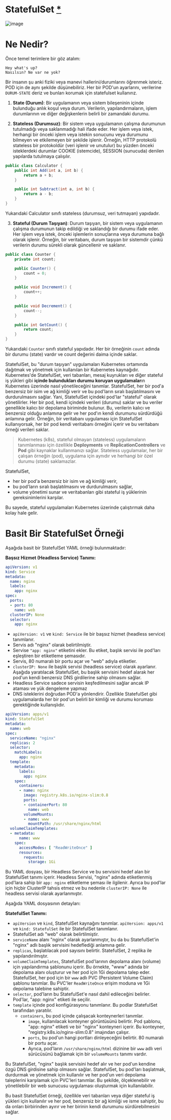 # StatefulSet [*](https://kubernetes.io/docs/tutorials/stateful-application/basic-stateful-set/)

![image](https://github.com/cemtopkaya/kubernetes-notlarim/assets/261946/b80aeaeb-4186-4dce-a221-a30047d74fbc)

# Ne Nedir?

Önce temel terimlere bir göz atalım:

```
Hey what's up?
Nasılsın? Ne var ne yok?
```
Bir insanın şu anki fiziki veya manevi hallerini/durumlarını öğrenmek isteriz. POD için de aynı şekilde düşünebiliriz. Her bir POD'un ayarlarını, verilerine `DURUM-STATE` deriz ve bunları korumak için statefulset kullanırız.

1. **State (Durum)**: Bir uygulamanın veya sistem bileşeninin içinde bulunduğu anlık koşul veya durum. Verilerin, yapılandırmaların, işlem durumlarının ve diğer değişkenlerin belirli bir zamandaki durumu.

2. **Stateless (Durumsuz)**: Bir sistem veya uygulamanın çalışma durumunun tutulmadığı veya saklanmadığı hali ifade eder. Her işlem veya istek, herhangi bir önceki işlem veya istekin sonucunu veya durumunu bilmeyen ve etkilemeyen bir şekilde işlenir. Örneğin, HTTP protokolü stateless bir protokoldür (veri işlenir ve unutulur) bu yüzden önceki isteklerdeki durumlar COOKIE (istemcide), SESSION (sunucuda) denilen yapılarda tutulmaya çalışılır.

```csharp
public class Calculator {
    public int Add(int a, int b) {
        return a + b;
    }

    public int Subtract(int a, int b) {
        return a - b;
    }
}
```

Yukarıdaki Calculator sınıfı stateless (durumsuz, veri tutmayan) yapıdadır. 

3. **Stateful (Durum Taşıyan)**: Durum taşıyan, bir sistem veya uygulamanın çalışma durumunun takip edildiği ve saklandığı bir durumu ifade eder. Her işlem veya istek, önceki işlemlerin sonuçlarına veya durumuna bağlı olarak işlenir. Örneğin, bir veritabanı, durum taşıyan bir sistemdir çünkü verilerin durumu sürekli olarak güncellenir ve saklanır.
```csharp
public class Counter {
    private int count;

    public Counter() {
        count = 0;
    }

    public void Increment() {
        count++;
    }

    public void Decrement() {
        count--;
    }

    public int GetCount() {
        return count;
    }
}

```
Yukarıdaki `Counter` sınıfı stateful yapıdadır. Her bir örneğinin `count` adında bir durumu (state) vardır ve count değerini daima içinde saklar.

StatefulSet, bu "durum taşıyan" uygulamaları Kubernetes ortamında dağıtmak ve yönetmek için kullanılan bir Kubernetes kaynağıdır. 
Kubernetes'de StatefulSet, veri tabanları, mesaj kuyrukları ve diğer stateful iş yükleri gibi **içinde bulundukları durumu koruyan uygulamalar**ın Kubernetes üzerinde nasıl yönetileceğini tanımlar. 
StatefulSet, her bir pod'a benzersiz bir isim ve ağ kimliği verir ve bu pod'ların sıralı başlatılmasını ve durdurulmasını sağlar.
Yani, StatefulSet içindeki pod'lar "stateful" olarak yönetilirler. Her bir pod, kendi içindeki verileri (durumu) saklar ve bu veriler genellikle kalıcı bir depolama biriminde bulunur. 
Bu, verilerin kalıcı ve benzersiz olduğu anlamına gelir ve her pod'ın kendi durumunu sürdürdüğü anlamına gelir.
Örneğin, bir veritabanı uygulaması için StatefulSet kullanıyorsak, her bir pod kendi veritabanı örneğini içerir ve bu veritabanı örneği verileri saklar. 

> Kubernetes (k8s), stateful olmayan (stateless) uygulamaların tanımlanması için özellikle **Deployments** ve **ReplicationControllers** ve **Pod** gibi kaynaklar kullanmanızı sağlar.
> Stateless uygulamalar, her bir çalışan örneğin (pod), uygulama için aynıdır ve herhangi bir özel durumu (state) saklamazlar.

StatefulSet, 
- her bir pod'a benzersiz bir isim ve ağ kimliği verir,
- bu pod'ların sıralı başlatılmasını ve durdurulmasını sağlar,
- volume yönetimi sunar ve veritabanları gibi stateful iş yüklerinin gereksinimlerini karşılar.

Bu sayede, stateful uygulamaları Kubernetes üzerinde çalıştırmak daha kolay hale gelir.

# Basit Bir StatefulSet Örneği

Aşağıda basit bir StatefulSet YAML örneği bulunmaktadır:

**Başsız Hizmet (Headless Service) Tanımı:**

```yaml
apiVersion: v1
kind: Service
metadata:
  name: nginx
  labels:
    app: nginx
spec:
  ports:
  - port: 80
    name: web
  clusterIP: None
  selector:
    app: nginx
```

- `apiVersion: v1` ve `kind: Service` ile bir başsız hizmet (headless service) tanımlanır.
- Servis adı "nginx" olarak belirtilmiştir.
- Servise `"app: nginx"` etiketini ekler. Bu etiket, başlık servisi ile pod'ları eşleştiren bir etiketleme şemasıdır.
- Servis, 80 numaralı bir portu açar ve "web" adıyla etiketler.
- `clusterIP: None` ile başlık servisi (headless service) olarak ayarlanır. Aşağıda yaratılacak StatefulSet, bu başlık servisini hedef alarak her pod'un kendi benzersiz DNS girdilerine sahip olmasını sağlar.
- Headless Service sadece servisin keşfedilmesini sağlar ancak IP ataması ve yük dengeleme yapmaz
- DNS isteklerini doğrudan POD'a yönlendirir. Özellikle StatefulSet gibi uygulamalarda her bir pod'un belirli bir kimliği ve durumu koruması gerektiğinde kullanışlıdır.

```yaml
apiVersion: apps/v1
kind: StatefulSet
metadata:
  name: web
spec:
  serviceName: "nginx"
  replicas: 2
  selector:
    matchLabels:
      app: nginx
  template:
    metadata:
      labels:
        app: nginx
    spec:
      containers:
      - name: nginx
        image: registry.k8s.io/nginx-slim:0.8
        ports:
        - containerPort: 80
          name: web
        volumeMounts:
        - name: www
          mountPath: /usr/share/nginx/html
  volumeClaimTemplates:
  - metadata:
      name: www
    spec:
      accessModes: [ "ReadWriteOnce" ]
      resources:
        requests:
          storage: 1Gi
```

Bu YAML dosyası, bir Headless Service ve bu servisini hedef alan bir StatefulSet tanımı içerir. Headless Servisi, "nginx" adında etiketlenmiş pod'lara sahip bir `app: nginx` etiketleme şeması ile ilgilenir. Ayrıca bu pod'lar için hiçbir ClusterIP tahsis etmez ve bu nedenle `clusterIP: None` ile headless servisi olarak ayarlanmıştır.

Aşağıda YAML dosyasının detayları:


**StatefulSet Tanımı:**
- `apiVersion` ve `kind`, StatefulSet kaynağını tanımlar. `apiVersion: apps/v1` ve `kind: StatefulSet` ile bir StatefulSet tanımlanır.
- StatefulSet adı "web" olarak belirtilmiştir.
- `serviceName` alanı "nginx" olarak ayarlanmıştır, bu da bu StatefulSet'in "nginx" adlı başlık servisini hedeflediği anlamına gelir.
- `replicas`, başlatılacak pod sayısını belirtir. StatefulSet, 2 replika ile yapılandırılmıştır.
- `volumeClaimTemplates`, StatefulSet pod'larının depolama alanı (volume) için yapılandırma şablonunu içerir. Bu örnekte, "www" adında bir depolama alanı oluşturur ve her pod için 1Gi depolama talep eder. StatefulSet, her pod için bir `www` adlı PVC (Persistent Volume Claim) şablonu tanımlar. Bu PVC'ler `ReadWriteOnce` erişim moduna ve 1Gi depolama talebine sahiptir.
- `selector`, pod'ların bu StatefulSet'e nasıl dahil edileceğini belirler. Pod'lar, "app: nginx" etiketi ile seçilir.
- `template` içinde pod konfigürasyonu tanımlanır. Bu podlar StatefulSet tarafından yaratılır.
  - `containers`, bu pod içinde çalışacak konteynerleri tanımlar.
    - `image`, kullanılacak konteyner görüntüsünü belirtir. Pod şablonu, "app: nginx" etiketi ve bir "nginx" konteyneri içerir. Bu konteyner, "registry.k8s.io/nginx-slim:0.8" imajından çalışır.
    - `ports`, bu pod'un hangi portları dinleyeceğini belirtir. 80 numaralı bir portu açar.
    - Ayrıca, pod'ların `/usr/share/nginx/html` dizinine bir `www` adlı veri sürücüsünü bağlamak için bir `volumeMounts` tanımı vardır.

Bu StatefulSet, "nginx" başlık servisini hedef alır ve her pod'un kendine özgü DNS girdisine sahip olmasını sağlar. StatefulSet, bu pod'ları başlatmak, durdurmak ve yönetmek için kullanılır ve her pod'un veri depolama taleplerini karşılamak için PVC'leri tanımlar. Bu şekilde, ölçeklenebilir ve yönetilebilir bir web sunucusu uygulaması oluşturmak için kullanılabilir.

Bu basit StatefulSet örneği, özellikle veri tabanları veya diğer stateful iş yükleri için kullanılır ve her pod, benzersiz bir ağ kimliği ve isme sahiptir, bu da onları birbirinden ayırır ve her birinin kendi durumunu sürdürebilmesini sağlar.
